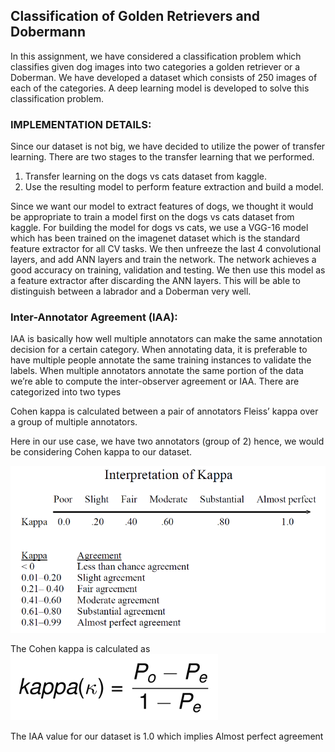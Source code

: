 ## Classification of Golden Retrievers and Dobermann
In this assignment, we have considered a classification problem which classifies given dog images into two categories a golden retriever or a Doberman. We have developed a dataset which consists of 250 images of each of the categories. A deep learning model is developed to solve this classification problem.

### IMPLEMENTATION DETAILS:

Since our dataset is not big, we have decided to utilize the power of transfer learning. There are two stages to the transfer learning that we performed.

1. Transfer learning on the dogs vs cats dataset from kaggle.
2. Use the resulting model to perform feature extraction and build a model.

Since we want our model to extract features of dogs, we thought it would be appropriate to train a model first on the dogs vs cats dataset from kaggle. For building the model for dogs vs cats, we use a VGG-16 model which has been trained on the imagenet dataset which is the standard feature extractor for all CV tasks. We then unfreeze the last 4 convolutional layers, and add ANN layers and train the network. The network achieves a good accuracy on training, validation and testing. We then use this model as a feature extractor after discarding the ANN layers. This will be able to distinguish between a labrador and a Doberman very well.
 

### Inter-Annotator Agreement (IAA):

IAA is basically how well multiple annotators can make the same annotation decision for a certain category. When annotating data, it is preferable to have multiple people annotate the same training instances to validate the labels. When multiple annotators annotate the same portion of the data we’re able to compute the inter-observer agreement or IAA. There are categorized into two types 

Cohen kappa is calculated between a pair of annotators 
Fleiss’ kappa over a group of multiple annotators.

Here in our use case, we have two annotators (group of 2) hence, we would be considering Cohen kappa to our dataset.<br>

![alt text](https://github.com/vishalsingh-11/Dobberman-vs-Labradors/blob/main/Kappa.png?raw=true)


The Cohen kappa is calculated as 
![alt text](https://github.com/vishalsingh-11/Dobberman-vs-Labradors/blob/main/cohen_kappa.png?raw=true)



The IAA value for our dataset is 1.0 which implies Almost perfect agreement


